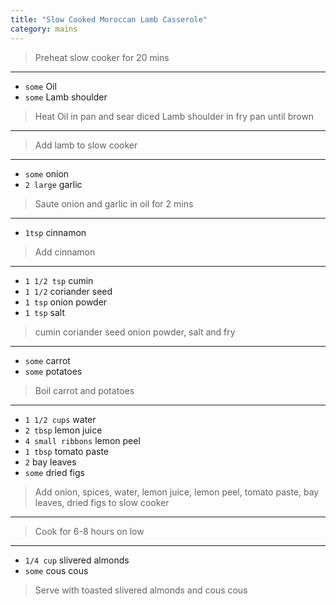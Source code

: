 ```yaml
---
title: "Slow Cooked Moroccan Lamb Casserole"
category: mains
---
```



> Preheat slow cooker for 20 mins

---

* `some` Oil
* `some` Lamb shoulder

> Heat Oil in pan and sear diced Lamb shoulder in fry pan until brown

---

> Add lamb to slow cooker

---

* `some` onion
* `2 large` garlic

> Saute onion and garlic in oil for 2 mins

---

* `1tsp` cinnamon

> Add  cinnamon

---

* `1 1/2 tsp` cumin
* `1 1/2` coriander seed
* `1 tsp` onion powder
* `1 tsp` salt

> cumin coriander seed onion powder, salt  and fry

---

* `some` carrot
* `some` potatoes

> Boil carrot and potatoes

---

* `1 1/2 cups` water
* `2 tbsp` lemon juice
* `4 small ribbons` lemon peel
* `1 tbsp` tomato paste
* `2` bay leaves
* `some` dried figs

> Add onion, spices, water, lemon juice, lemon peel, tomato paste, bay leaves, dried figs to slow cooker

---

> Cook for 6-8 hours on low

---

* `1/4 cup` slivered almonds
* `some` cous cous

> Serve with toasted slivered almonds and cous cous

